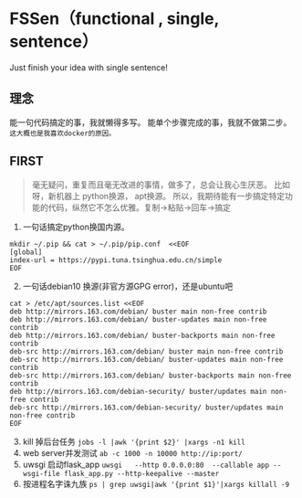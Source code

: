 # FSSen（functional , single, sentence）
Just finish your idea with single sentence!  
## 理念
能一句代码搞定的事，我就懒得多写。
能单个步骤完成的事，我就不做第二步。
`这大概也是我喜欢docker的原因。`
## FIRST
>毫无疑问，重复而且毫无改进的事情，做多了，总会让我心生厌恶。
比如呀，新机器上 python换源， apt换源。
所以，我期待能有一步搞定特定功能的代码，纵然它不怎么优雅。复制->粘贴->回车->搞定
1. 一句话搞定python换国内源。
```
mkdir ~/.pip && cat > ~/.pip/pip.conf  <<EOF
[global]
index-url = https://pypi.tuna.tsinghua.edu.cn/simple
EOF
```
2. 一句话debian10 换源(非官方源GPG error)，还是ubuntu吧
```
cat > /etc/apt/sources.list <<EOF
deb http://mirrors.163.com/debian/ buster main non-free contrib
deb http://mirrors.163.com/debian/ buster-updates main non-free contrib
deb http://mirrors.163.com/debian/ buster-backports main non-free contrib
deb-src http://mirrors.163.com/debian/ buster main non-free contrib
deb-src http://mirrors.163.com/debian/ buster-updates main non-free contrib
deb-src http://mirrors.163.com/debian/ buster-backports main non-free contrib
deb http://mirrors.163.com/debian-security/ buster/updates main non-free contrib
deb-src http://mirrors.163.com/debian-security/ buster/updates main non-free contrib
EOF
```
3. kill 掉后台任务
`jobs -l |awk '{print $2}' |xargs -n1 kill`
4. web server并发测试
`ab -c 1000 -n 10000 http://ip:port/`
5. uwsgi 启动flask_app
`uwsgi   --http 0.0.0.0:80  --callable app --wsgi-file flask_app.py --http-keepalive --master`
6. 按进程名字诛九族
`ps | grep uwsgi|awk '{print $1}'|xargs killall -9`
